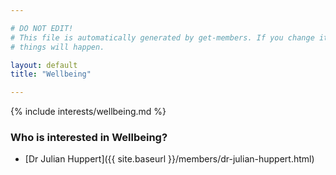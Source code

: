 ```yaml
---

# DO NOT EDIT!
# This file is automatically generated by get-members. If you change it, bad
# things will happen.

layout: default
title: "Wellbeing"

---
```


{% include interests/wellbeing.md %}

### Who is interested in Wellbeing?


* [Dr Julian Huppert]({{ site.baseurl }}/members/dr-julian-huppert.html)
